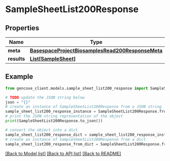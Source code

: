 # SampleSheetList200Response


## Properties

Name | Type | Description | Notes
------------ | ------------- | ------------- | -------------
**meta** | [**BasespaceProjectBiosamplesRead200ResponseMeta**](BasespaceProjectBiosamplesRead200ResponseMeta.md) |  | [optional]
**results** | [**List[SampleSheet]**](SampleSheet.md) |  |

## Example

```python
from gencove_client.models.sample_sheet_list200_response import SampleSheetList200Response

# TODO update the JSON string below
json = "{}"
# create an instance of SampleSheetList200Response from a JSON string
sample_sheet_list200_response_instance = SampleSheetList200Response.from_json(json)
# print the JSON string representation of the object
print(SampleSheetList200Response.to_json())

# convert the object into a dict
sample_sheet_list200_response_dict = sample_sheet_list200_response_instance.to_dict()
# create an instance of SampleSheetList200Response from a dict
sample_sheet_list200_response_from_dict = SampleSheetList200Response.from_dict(sample_sheet_list200_response_dict)
```
[[Back to Model list]](../README.md#documentation-for-models) [[Back to API list]](../README.md#documentation-for-api-endpoints) [[Back to README]](../README.md)
